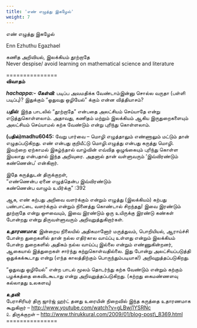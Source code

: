 ```yaml
---
title: 'எண் எழுத்து இகழேல்'
weight: 7
---
```

 

எண் எழுத்து இகழேல்

Enn Ezhuthu Egazhael

கணித அறிவியல், இலக்கியம் தூற்றாதே  
Never despise/ avoid learning on mathematical science and literature

\===============  
**விவாதம்**

_**hachappa:- கேள்வி:**_ படிப்ப அவமதிக்க வேண்டாம்இன்னு சொல்ல வருதா (பள்ளி படிப்பு)? இதுக்கும் “ஓதுவது ஒழியேல்” க்கும் என்ன வித்தியாசம்?

_**பதில்:**_ இந்த பாடலில் “தூற்றாதே” என்பதை அலட்சியம் செய்யாதே என்று எடுத்துகொள்ளலாம். அதாவது, கணிதம் மற்றும் இலக்கியம் ஆகிய இருதுறைகளையும் அலட்சியம் செய்யாமல் கற்க வேண்டும் என்று புரிந்து கொள்ளலாம்.

**(பதில்)madhu6045:** வேறு பார்வை – மொழி எழுத்தாலும் எண்ணாலும் மட்டும் தான் எழுதப்படுகிறது. எண் என்பது குறியீட்டு மொழி.எழுத்து என்பது கருத்து மொழி. இவற்றை ஏற்காமல் இகழ்ந்தால் வாழ்வின் எவ்வித ஒழுங்கையும் புரிந்து கொள்ள இயலாது என்பதால் இந்த அறிவுரை. அதனால் தான் வள்ளுவரும் ‘இவ்விரண்டும் கண்ணென்ப’ என்கிறார்.

இதே கருத்துடன் திருக்குறள்,  
“எண்ணென்ப ஏனை எழுத்தென்ப இவ்விரண்டும்  
கண்ணென்ப வாழும் உயிர்க்கு” :392

ஆக, எண் கற்பது அறிவை வளர்க்கும் என்றும் எழுத்து (இலக்கியம்) கற்பது பண்பாட்டை வளர்க்கும் என்றும் நினைத்து கொண்டால் சிறந்தது! இவை இரண்டும் தூற்றாதே என்று ஔவையும், இவை இரண்டும் ஒரு உயிருக்கு இரண்டு கண்கள் போன்றது என்று திருவள்ளுவரும் அறிவுறுத்துகிறார்கள்.

_**உதாரணமாக:**_ இன்றைய நிலையில் அதிகமானோர் மருத்துவம், பொறியியல், ஆராய்ச்சி போன்ற துறைகளில் தான் நல்ல எதிர்கால வாய்ப்பு உள்ளது என்றும் இலக்கியம் போன்ற துறைகளில் அதிகம் நல்ல வாய்ப்பு இல்லை என்றும் எண்ணுகின்றனர், ஆகையால் இத்துறைகள் சார்ந்து கற்றுகொள்வதில்லை. இது போன்று அலட்சியப்படுத்தி ஒதுக்கக்கூடாது என்று (எந்த காலத்திற்கும் பொருந்தும்படியாக!) அறிவுறுத்தப்படுகிறது.

“ஓதுவது ஒழியேல்” என்ற பாடல் மூலம் தொடர்ந்து கற்க வேண்டும் என்றும் கற்கும் பழக்கத்தை கைவிடகூடாது என்று அறிவுறுத்தப்படுகிறது. (கற்றது கைமண்ணளவு கல்லாதது உலகளவு)

_**உதவி:**_  
பேராசிரியர் திரு ஜார்ஜ் ஹர்ட் தனது உரையின் நிறைவில் இந்த கருத்தை உதாரணமாக கூறுகிறார் – http://www.youtube.com/watch?v=gLBwj1YSRNc  
௨. திருக்குறள் – http://www.thirukkural.com/2009/01/blog-post\_8369.html  
\===============